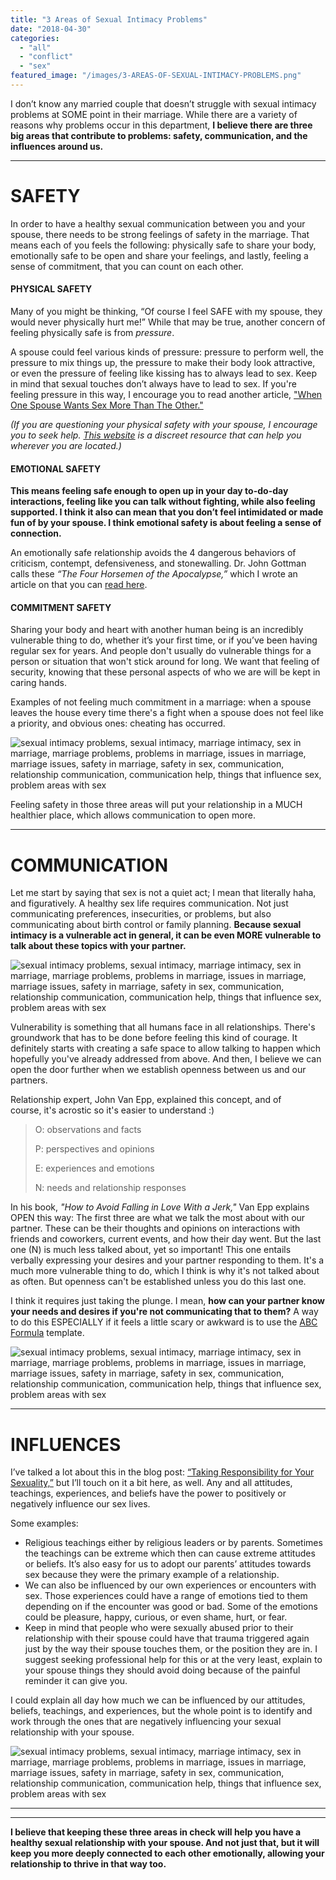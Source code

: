 ```yaml
---
title: "3 Areas of Sexual Intimacy Problems"
date: "2018-04-30"
categories: 
  - "all"
  - "conflict"
  - "sex"
featured_image: "/images/3-AREAS-OF-SEXUAL-INTIMACY-PROBLEMS.png"
---
```


I don’t know any married couple that doesn’t struggle with sexual intimacy problems at SOME point in their marriage. While there are a variety of reasons why problems occur in this department, **I believe there are three big areas that contribute to problems: safety, communication, and the influences around us.**

* * *

# SAFETY

In order to have a healthy sexual communication between you and your spouse, there needs to be strong feelings of safety in the marriage. That means each of you feels the following: physically safe to share your body, emotionally safe to be open and share your feelings, and lastly, feeling a sense of commitment, that you can count on each other.

#### PHYSICAL SAFETY

Many of you might be thinking, “Of course I feel SAFE with my spouse, they would never physically hurt me!” While that may be true, another concern of feeling physically safe is from _pressure_.

A spouse could feel various kinds of pressure: pressure to perform well, the pressure to mix things up, the pressure to make their body look attractive, or even the pressure of feeling like kissing has to always lead to sex. Keep in mind that sexual touches don’t always have to lead to sex. If you're feeling pressure in this way, I encourage you to read another article, ["When One Spouse Wants Sex More Than The Other."](https://freshlymarried.com/when-one-spouse-wants-sex-more-than-the-other/)

_(If you are questioning your physical safety with your spouse, I encourage you to seek help. [This website](http://www.thehotline.org/) is a discreet resource that can help you wherever you are located.)_

#### EMOTIONAL SAFETY

**This means feeling safe enough to open up in your day to-do-day interactions, feeling like you can talk without fighting, while also feeling supported. I think it also can mean that you don’t feel intimidated or made fun of by your spouse. I think emotional safety is about feeling a sense of connection.**

An emotionally safe relationship avoids the 4 dangerous behaviors of criticism, contempt, defensiveness, and stonewalling. Dr. John Gottman calls these _“The Four Horsemen of the Apocalypse,”_ which I wrote an article on that you can [read here](http://freshlymarried.com/the-four-horsemen/).

#### COMMITMENT SAFETY

Sharing your body and heart with another human being is an incredibly vulnerable thing to do, whether it’s your first time, or if you’ve been having regular sex for years. And people don't usually do vulnerable things for a person or situation that won't stick around for long. We want that feeling of security, knowing that these personal aspects of who we are will be kept in caring hands.

Examples of not feeling much commitment in a marriage: when a spouse leaves the house every time there's a fight when a spouse does not feel like a priority, and obvious ones: cheating has occurred.

![sexual intimacy problems, sexual intimacy, marriage intimacy, sex in marriage, marriage problems, problems in marriage, issues in marriage, marriage issues, safety in marriage, safety in sex, communication, relationship communication, communication help, things that influence sex, problem areas with sex](/images/jon-tyson-625912-unsplash.jpg)

Feeling safety in those three areas will put your relationship in a MUCH healthier place, which allows communication to open more. 

* * *

# COMMUNICATION

Let me start by saying that sex is not a quiet act; I mean that literally haha, and figuratively. A healthy sex life requires communication. Not just communicating preferences, insecurities, or problems, but also communicating about birth control or family planning. **Because sexual intimacy is a vulnerable act in general, it can be even MORE vulnerable to talk about these topics with your partner.** 

![sexual intimacy problems, sexual intimacy, marriage intimacy, sex in marriage, marriage problems, problems in marriage, issues in marriage, marriage issues, safety in marriage, safety in sex, communication, relationship communication, communication help, things that influence sex, problem areas with sex](/images/brene-brown-vulnerability-1.png)

Vulnerability is something that all humans face in all relationships. There's groundwork that has to be done before feeling this kind of courage. It definitely starts with creating a safe space to allow talking to happen which hopefully you've already addressed from above. And then, I believe we can open the door further when we establish openness between us and our partners.

Relationship expert, John Van Epp, explained this concept, and of course, it's acrostic so it's easier to understand :)

> O: observations and facts
> 
> P: perspectives and opinions
> 
> E: experiences and emotions
> 
> N: needs and relationship responses

In his book, _"How to Avoid Falling in Love With a Jerk,"_ Van Epp explains OPEN this way: The first three are what we talk the most about with our partner. These can be their thoughts and opinions on interactions with friends and coworkers, current events, and how their day went. But the last one (N) is much less talked about, yet so important! This one entails verbally expressing your desires and your partner responding to them. It's a much more vulnerable thing to do, which I think is why it's not talked about as often. But openness can't be established unless you do this last one.

I think it requires just taking the plunge. I mean, **how can your partner know your needs and desires if you're not communicating that to them?** A way to do this ESPECIALLY if it feels a little scary or awkward is to use the [ABC Formula](https://freshlymarried.com/the-abc-formula/) template.

![sexual intimacy problems, sexual intimacy, marriage intimacy, sex in marriage, marriage problems, problems in marriage, issues in marriage, marriage issues, safety in marriage, safety in sex, communication, relationship communication, communication help, things that influence sex, problem areas with sex](/images/gus-moretta-371897-unsplash-2.jpg)

* * *

# INFLUENCES

I’ve talked a lot about this in the blog post: [“Taking Responsibility for Your Sexuality,”](https://freshlymarried.com/taking-responsibility-for-your-sexuality/) but I’ll touch on it a bit here, as well. Any and all attitudes, teachings, experiences, and beliefs have the power to positively or negatively influence our sex lives.

Some examples:

- Religious teachings either by religious leaders or by parents. Sometimes the teachings can be extreme which then can cause extreme attitudes or beliefs. It’s also easy for us to adopt our parents’ attitudes towards sex because they were the primary example of a relationship.
- We can also be influenced by our own experiences or encounters with sex. Those experiences could have a range of emotions tied to them depending on if the encounter was good or bad. Some of the emotions could be pleasure, happy, curious, or even shame, hurt, or fear.
- Keep in mind that people who were sexually abused prior to their relationship with their spouse could have that trauma triggered again just by the way their spouse touches them, or the position they are in. I suggest seeking professional help for this or at the very least, explain to your spouse things they should avoid doing because of the painful reminder it can give you.

I could explain all day how much we can be influenced by our attitudes, beliefs, teachings, and experiences, but the whole point is to identify and work through the ones that are negatively influencing your sexual relationship with your spouse.

![sexual intimacy problems, sexual intimacy, marriage intimacy, sex in marriage, marriage problems, problems in marriage, issues in marriage, marriage issues, safety in marriage, safety in sex, communication, relationship communication, communication help, things that influence sex, problem areas with sex](/images/kinga-cichewicz-513031-unsplash.jpg)

* * *

* * *

**I believe that keeping these three areas in check will help you have a healthy sexual relationship with your spouse. And not just that, but it will keep you more deeply connected to each other emotionally, allowing your relationship to thrive in that way too.**
